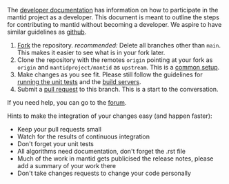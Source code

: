 The [developer documentation](http://developer.mantidproject.org/) has information on how to participate in the mantid project as a developer. This document is meant to outline the steps for contributing to mantid without becoming a developer. We aspire to have similar guidelines as [github](https://github.com/blog/1943-how-to-write-the-perfect-pull-request).

 1. [Fork](https://help.github.com/articles/fork-a-repo) the repository. *recommended:* Delete all branches other than `main`. This makes it easier to see what is in your fork later.
 2. Clone the repository with the remotes `origin` pointing at your fork as `origin` and `mantidproject/mantid` as `upstream`. This is a [common setup](https://help.github.com/articles/configuring-a-remote-for-a-fork/).
 3. Make changes as you see fit. Please still follow the guidelines for [running the unit tests](http://developer.mantidproject.org/RunningTheUnitTests.html) and the [build servers](http://developer.mantidproject.org/AutomatedBuildProcess.html).
 4. Submit a [pull request](https://help.github.com/articles/using-pull-requests) to this branch. This is a start to the conversation.

If you need help, you can go to the [forum](https://forum.mantidproject.org/).

Hints to make the integration of your changes easy (and happen faster):
- Keep your pull requests small
- Watch for the results of continuous integration
- Don't forget your unit tests
- All algorithms need documentation, don't forget the .rst file
- Much of the work in mantid gets publicised the release notes, please add a summary of your work there
- Don't take changes requests to change your code personally
